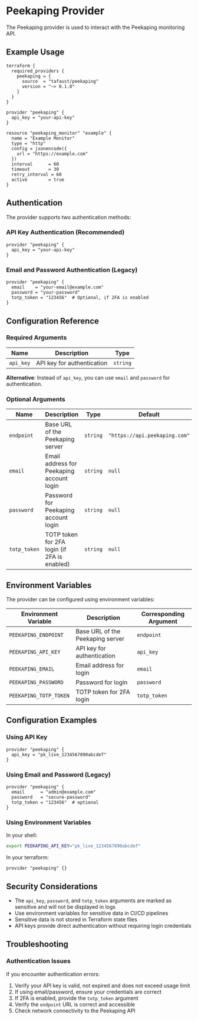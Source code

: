 # Peekaping Provider

The Peekaping provider is used to interact with the Peekaping monitoring API.

## Example Usage

```hcl
terraform {
  required_providers {
    peekaping = {
      source  = "tafaust/peekaping"
      version = "~> 0.1.0"
    }
  }
}

provider "peekaping" {
  api_key = "your-api-key"
}

resource "peekaping_monitor" "example" {
  name = "Example Monitor"
  type = "http"
  config = jsonencode({
    url = "https://example.com"
  })
  interval      = 60
  timeout       = 30
  retry_interval = 60
  active        = true
}
```

## Authentication

The provider supports two authentication methods:

### API Key Authentication (Recommended)

```hcl
provider "peekaping" {
  api_key = "your-api-key"
}
```

### Email and Password Authentication (Legacy)

```hcl
provider "peekaping" {
  email    = "your-email@example.com"
  password = "your-password"
  totp_token = "123456"  # Optional, if 2FA is enabled
}
```

## Configuration Reference

### Required Arguments

| Name | Description | Type |
|------|-------------|------|
| `api_key` | API key for authentication | `string` |

**Alternative**: Instead of `api_key`, you can use `email` and `password` for authentication.

### Optional Arguments

| Name | Description | Type | Default |
|------|-------------|------|---------|
| `endpoint` | Base URL of the Peekaping server | `string` | `"https://api.peekaping.com"` |
| `email` | Email address for Peekaping account login | `string` | `null` |
| `password` | Password for Peekaping account login | `string` | `null` |
| `totp_token` | TOTP token for 2FA login (if 2FA is enabled) | `string` | `null` |

## Environment Variables

The provider can be configured using environment variables:

| Environment Variable | Description | Corresponding Argument |
|---------------------|-------------|----------------------|
| `PEEKAPING_ENDPOINT` | Base URL of the Peekaping server | `endpoint` |
| `PEEKAPING_API_KEY` | API key for authentication | `api_key` |
| `PEEKAPING_EMAIL` | Email address for login | `email` |
| `PEEKAPING_PASSWORD` | Password for login | `password` |
| `PEEKAPING_TOTP_TOKEN` | TOTP token for 2FA login | `totp_token` |

## Configuration Examples

### Using API Key

```hcl
provider "peekaping" {
  api_key = "pk_live_1234567890abcdef"
}
```

### Using Email and Password (Legacy)

```hcl
provider "peekaping" {
  email      = "admin@example.com"
  password   = "secure-password"
  totp_token = "123456"  # optional
}
```

### Using Environment Variables

In your shell:
```bash
export PEEKAPING_API_KEY="pk_live_1234567890abcdef"
```

In your terraform:
```hcl
provider "peekaping" {}
```

## Security Considerations

- The `api_key`, `password`, and `totp_token` arguments are marked as sensitive and will not be displayed in logs
- Use environment variables for sensitive data in CI/CD pipelines
- Sensitive data is not stored in Terraform state files
- API keys provide direct authentication without requiring login credentials

## Troubleshooting

### Authentication Issues

If you encounter authentication errors:

1. Verify your API key is valid, not expired and does not exceed usage limit
2. If using email/password, ensure your credentials are correct
3. If 2FA is enabled, provide the `totp_token` argument
4. Verify the `endpoint` URL is correct and accessible
5. Check network connectivity to the Peekaping API
